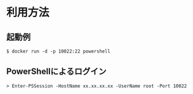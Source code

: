  利用方法
 ====
 
 起動例
 ----
 
```
$ docker run -d -p 10022:22 powershell 
```
 
 PowerShellによるログイン
 ----
 
```
> Enter-PSSession -HostName xx.xx.xx.xx -UserName root -Port 10022
```
